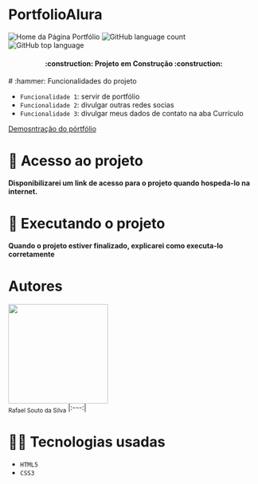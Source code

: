 # PortfolioAlura
![Home da Página Portfólio](https://user-images.githubusercontent.com/63820646/234153852-2c1b73b4-8607-4de1-a365-b2873e851721.png)
![GitHub language count](https://img.shields.io/github/languages/count/Rafael-a11y/PortfolioAlura?style=for-the-badge)
![GitHub top language](https://img.shields.io/github/languages/top/Rafael-a11y/PortfolioAlura?style=for-the-badge)
<h4 align="center">
    :construction: Projeto em Construção :construction:
</h4>
# :hammer: Funcionalidades do projeto

- `Funcionalidade 1`: servir de portfólio
- `Funcionalidade 2`: divulgar outras redes socias
- `Funcionalidade 3`: divulgar meus dados de contato na aba Currículo

[Demosntração do pórtfólio](https://user-images.githubusercontent.com/63820646/234162382-d40316a0-dd02-4783-a6b5-ec90c14ba9d6.mp4)
# 📁 Acesso ao projeto
**Disponibilizarei um link de acesso para o projeto quando hospeda-lo na internet.**
# 🚀 Executando o projeto
**Quando o projeto estiver finalizado, explicarei como executa-lo corretamente**
# Autores

<img src="https://user-images.githubusercontent.com/63820646/234442858-0e1fbc97-b7b0-4e89-9e01-2bab7371cd35.png" width="200px"><br><sub>Rafael Souto da Silva</sub>
|:---:|
# 🧑‍💻 Tecnologias usadas
- `HTML5` 
- `CSS3`
